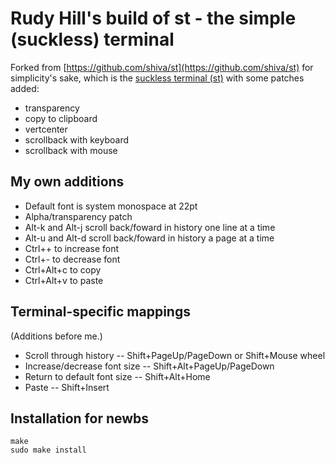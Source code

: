 # Rudy Hill's build of st - the simple (suckless) terminal

Forked from [https://github.com/shiva/st](https://github.com/shiva/st) for simplicity's sake, which is the [suckless terminal (st)](https://st.suckless.org/) with some patches added:

+ transparency
+ copy to clipboard
+ vertcenter
+ scrollback with keyboard
+ scrollback with mouse

## My own additions

+ Default font is system monospace at 22pt
+ Alpha/transparency patch
+ Alt-k and Alt-j scroll back/foward in history one line at a time
+ Alt-u and Alt-d scroll back/foward in history a page at a time
+ Ctrl++ to increase font
+ Ctrl+- to decrease font
+ Ctrl+Alt+c to copy
+ Ctrl+Alt+v to paste

## Terminal-specific mappings

(Additions before me.)

+ Scroll through history -- Shift+PageUp/PageDown or Shift+Mouse wheel
+ Increase/decrease font size -- Shift+Alt+PageUp/PageDown
+ Return to default font size -- Shift+Alt+Home
+ Paste -- Shift+Insert

## Installation for newbs

```
make
sudo make install
```

